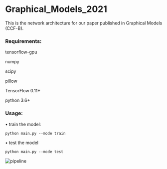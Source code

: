 # Graphical_Models_2021

This is the network architecture for our paper published in Graphical Models (CCF-B).

### Requirements:
tensorflow-gpu

numpy

scipy

pillow

TensorFlow 0.11+

python 3.6+

### Usage:
$\bullet$ train the model:
```
python main.py --mode train
```
$\bullet$ test the model
```
python main.py --mode test
```



![pipeline](https://github.com/RyuZhihao123/Graphical_Models_2021/blob/main/overview.png)
